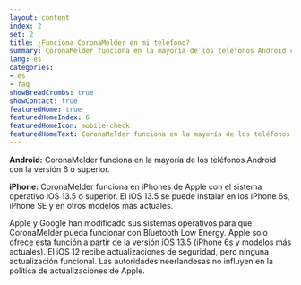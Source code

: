 ```yaml
---
layout: content
index: 2
set: 2
title: ¿Funciona CoronaMelder en mi teléfono?
summary: CoronaMelder funciona en la mayoría de los teléfonos Android con la versión 6 o superior y en iPhones con iOS 13.5 o superior.
lang: es
categories:
- es
- faq
showBreadCrumbs: true
showContact: true
featuredHome: true
featuredHomeIndex: 6
featuredHomeIcon: mobile-check
featuredHomeText: CoronaMelder funciona en la mayoría de los teléfonos Android con la versión 6 o superior y en iPhones con iOS 13.5 o superior.
---
```


**Android:** CoronaMelder funciona en la mayoría de los teléfonos Android con la versión 6 o superior.

**iPhone:** CoronaMelder funciona en iPhones de Apple con el sistema operativo iOS 13.5 o superior. El iOS 13.5 se puede instalar en los iPhone 6s, iPhone SE y en otros modelos más actuales.

Apple y Google han modificado sus sistemas operativos para que CoronaMelder pueda funcionar con Bluetooth Low Energy. Apple solo ofrece esta función a partir de la versión iOS 13.5 (iPhone 6s y modelos más actuales). El iOS 12 recibe actualizaciones de seguridad, pero ninguna actualización funcional. Las autoridades neerlandesas no influyen en la política de actualizaciones de Apple.


